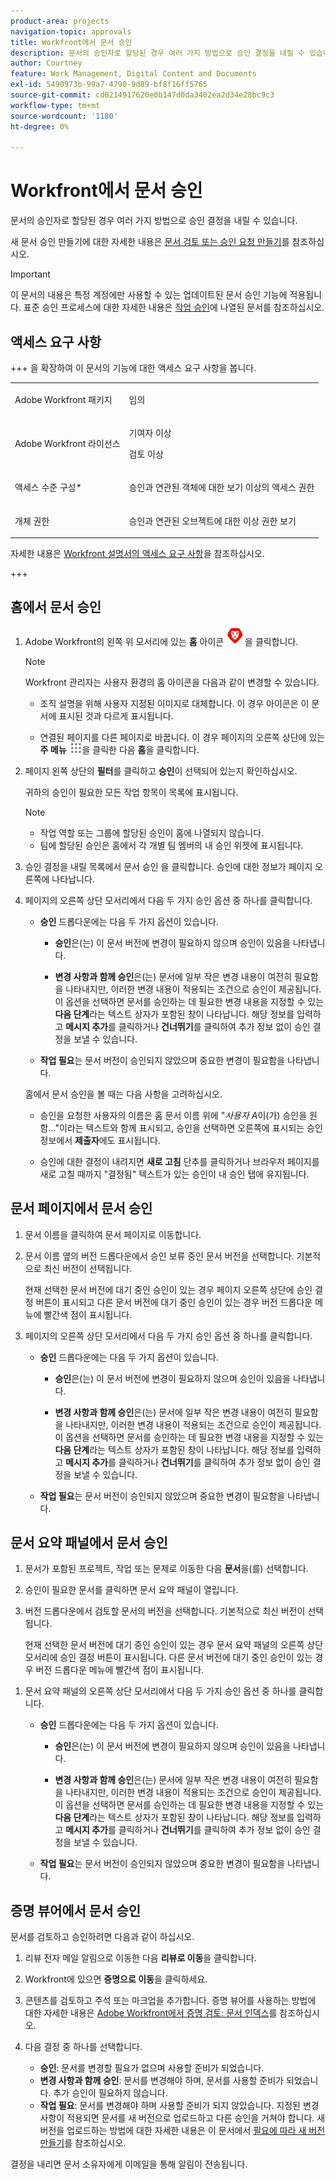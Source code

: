 ```yaml
---
product-area: projects
navigation-topic: approvals
title: Workfront에서 문서 승인
description: 문서의 승인자로 할당된 경우 여러 가지 방법으로 승인 결정을 내릴 수 있습니다.
author: Courtney
feature: Work Management, Digital Content and Documents
exl-id: 5490973b-99a7-4790-9d89-bf8f16ff5765
source-git-commit: cd0214917620e0b147d0da3402ea2d34e28bc9c3
workflow-type: tm+mt
source-wordcount: '1180'
ht-degree: 0%

---
```


# Workfront에서 문서 승인

문서의 승인자로 할당된 경우 여러 가지 방법으로 승인 결정을 내릴 수 있습니다.

새 문서 승인 만들기에 대한 자세한 내용은 [문서 검토 또는 승인 요청 만들기](/help/quicksilver/review-and-approve-work/document-reviews-and-approvals/manage-document-approvals/create-a-document-approval.md)를 참조하십시오.

>[!IMPORTANT]
>
>이 문서의 내용은 특정 계정에만 사용할 수 있는 업데이트된 문서 승인 기능에 적용됩니다. 표준 승인 프로세스에 대한 자세한 내용은 [작업 승인](/help/quicksilver/review-and-approve-work/manage-approvals/manage-approvals.md)에 나열된 문서를 참조하십시오.

## 액세스 요구 사항

+++ 을 확장하여 이 문서의 기능에 대한 액세스 요구 사항을 봅니다.


<table style="table-layout:auto"> 
 <col> 
 <col> 
 <tbody> 
  <tr> 
   <td role="rowheader">Adobe Workfront 패키지</td> 
   <td> <p>임의</p> </td> 
  </tr> 
  <tr> 
   <td role="rowheader">Adobe Workfront 라이선스</td> 
   <td> 
   <p>기여자 이상</p>
   <p>검토 이상</p> </td> 
  </tr> 
  <tr> 
   <td role="rowheader">액세스 수준 구성*</td> 
   <td> <p>승인과 연관된 객체에 대한 보기 이상의 액세스 권한</p></td> 
  </tr> 
  <tr> 
   <td role="rowheader">개체 권한</td> 
   <td> <p>승인과 연관된 오브젝트에 대한 이상 권한 보기</p></td> 
  </tr> 
 </tbody> 
</table>

자세한 내용은 [Workfront 설명서의 액세스 요구 사항](/help/quicksilver/administration-and-setup/add-users/access-levels-and-object-permissions/access-level-requirements-in-documentation.md)을 참조하십시오.

+++

## 홈에서 문서 승인

1. Adobe Workfront의 왼쪽 위 모서리에 있는 **홈** 아이콘 ![홈 아이콘](../assets/home-icon-30x29.png)을 클릭합니다.

   >[!NOTE]
   >
   >Workfront 관리자는 사용자 환경의 홈 아이콘을 다음과 같이 변경할 수 있습니다.
   >
   >* 조직 설명을 위해 사용자 지정된 이미지로 대체합니다. 이 경우 아이콘은 이 문서에 표시된 것과 다르게 표시됩니다.
   >
   >* 연결된 페이지를 다른 페이지로 바꿉니다. 이 경우 페이지의 오른쪽 상단에 있는 **주 메뉴** ![주 메뉴 아이콘](../assets/main-menu-icon.png)을 클릭한 다음 **홈**&#x200B;을 클릭합니다.

1. 페이지 왼쪽 상단의 **필터**&#x200B;를 클릭하고 **승인**&#x200B;이 선택되어 있는지 확인하십시오.

   귀하의 승인이 필요한 모든 작업 항목이 목록에 표시됩니다.

   >[!NOTE]
   >
   >* 작업 역할 또는 그룹에 할당된 승인이 홈에 나열되지 않습니다.
   >* 팀에 할당된 승인은 홈에서 각 개별 팀 멤버의 내 승인 위젯에 표시됩니다.

1. 승인 결정을 내릴 목록에서 문서 승인 을 클릭합니다. 승인에 대한 정보가 페이지 오른쪽에 나타납니다.

1. 페이지의 오른쪽 상단 모서리에서 다음 두 가지 승인 옵션 중 하나를 클릭합니다.

   * **승인** 드롭다운에는 다음 두 가지 옵션이 있습니다.

      * **승인**&#x200B;은(는) 이 문서 버전에 변경이 필요하지 않으며 승인이 있음을 나타냅니다.

      * **변경 사항과 함께 승인**&#x200B;은(는) 문서에 일부 작은 변경 내용이 여전히 필요함을 나타내지만, 이러한 변경 내용이 적용되는 조건으로 승인이 제공됩니다. 이 옵션을 선택하면 문서를 승인하는 데 필요한 변경 내용을 지정할 수 있는 **다음 단계**&#x200B;라는 텍스트 상자가 포함된 창이 나타납니다. 해당 정보를 입력하고 **메시지 추가**&#x200B;를 클릭하거나 **건너뛰기**&#x200B;를 클릭하여 추가 정보 없이 승인 결정을 보낼 수 있습니다.

   * **작업 필요**&#x200B;는 문서 버전이 승인되지 않았으며 중요한 변경이 필요함을 나타냅니다.

   홈에서 문서 승인을 볼 때는 다음 사항을 고려하십시오.

   * 승인을 요청한 사용자의 이름은 홈 문서 이름 위에 &quot;*사용자 A*&#x200B;이(가) 승인을 원함...&quot;이라는 텍스트와 함께 표시되고, 승인을 선택하면 오른쪽에 표시되는 승인 정보에서 **제출자**&#x200B;에도 표시됩니다.

   * 승인에 대한 결정이 내려지면 **새로 고침** 단추를 클릭하거나 브라우저 페이지를 새로 고칠 때까지 &quot;결정됨&quot; 텍스트가 있는 승인이 내 승인 탭에 유지됩니다.

## 문서 페이지에서 문서 승인

1. 문서 이름을 클릭하여 문서 페이지로 이동합니다.

1. 문서 이름 옆의 버전 드롭다운에서 승인 보류 중인 문서 버전을 선택합니다. 기본적으로 최신 버전이 선택됩니다.

   현재 선택한 문서 버전에 대기 중인 승인이 있는 경우 페이지 오른쪽 상단에 승인 결정 버튼이 표시되고 다른 문서 버전에 대기 중인 승인이 있는 경우 버전 드롭다운 메뉴에 빨간색 점이 표시됩니다.

   <!--
   ![Version dropdown with red dot](/help/quicksilver/review-and-approve-work/document-reviews-and-approvals/assets/version-dropdown-red-dot.png)
   -->

1. 페이지의 오른쪽 상단 모서리에서 다음 두 가지 승인 옵션 중 하나를 클릭합니다.

   * **승인** 드롭다운에는 다음 두 가지 옵션이 있습니다.

      * **승인**&#x200B;은(는) 이 문서 버전에 변경이 필요하지 않으며 승인이 있음을 나타냅니다.

      * **변경 사항과 함께 승인**&#x200B;은(는) 문서에 일부 작은 변경 내용이 여전히 필요함을 나타내지만, 이러한 변경 내용이 적용되는 조건으로 승인이 제공됩니다. 이 옵션을 선택하면 문서를 승인하는 데 필요한 변경 내용을 지정할 수 있는 **다음 단계**&#x200B;라는 텍스트 상자가 포함된 창이 나타납니다. 해당 정보를 입력하고 **메시지 추가**&#x200B;를 클릭하거나 **건너뛰기**&#x200B;를 클릭하여 추가 정보 없이 승인 결정을 보낼 수 있습니다.

   * **작업 필요**&#x200B;는 문서 버전이 승인되지 않았으며 중요한 변경이 필요함을 나타냅니다.

## 문서 요약 패널에서 문서 승인

1. 문서가 포함된 프로젝트, 작업 또는 문제로 이동한 다음 **문서**&#x200B;을(를) 선택합니다.

1. 승인이 필요한 문서를 클릭하면 문서 요약 패널이 열립니다.

1. 버전 드롭다운에서 검토할 문서의 버전을 선택합니다. 기본적으로 최신 버전이 선택됩니다.

   현재 선택한 문서 버전에 대기 중인 승인이 있는 경우 문서 요약 패널의 오른쪽 상단 모서리에 승인 결정 버튼이 표시됩니다. 다른 문서 버전에 대기 중인 승인이 있는 경우 버전 드롭다운 메뉴에 빨간색 점이 표시됩니다.
<!--
   ![Version dropdown with red dot](/help/quicksilver/review-and-approve-work/document-reviews-and-approvals/assets/version-dropdown-red-dot.png)
 -->
1. 문서 요약 패널의 오른쪽 상단 모서리에서 다음 두 가지 승인 옵션 중 하나를 클릭합니다.

   * **승인** 드롭다운에는 다음 두 가지 옵션이 있습니다.

      * **승인**&#x200B;은(는) 이 문서 버전에 변경이 필요하지 않으며 승인이 있음을 나타냅니다.

      * **변경 사항과 함께 승인**&#x200B;은(는) 문서에 일부 작은 변경 내용이 여전히 필요함을 나타내지만, 이러한 변경 내용이 적용되는 조건으로 승인이 제공됩니다. 이 옵션을 선택하면 문서를 승인하는 데 필요한 변경 내용을 지정할 수 있는 **다음 단계**&#x200B;라는 텍스트 상자가 포함된 창이 나타납니다. 해당 정보를 입력하고 **메시지 추가**&#x200B;를 클릭하거나 **건너뛰기**&#x200B;를 클릭하여 추가 정보 없이 승인 결정을 보낼 수 있습니다.

   * **작업 필요**&#x200B;는 문서 버전이 승인되지 않았으며 중요한 변경이 필요함을 나타냅니다.


## 증명 뷰어에서 문서 승인

문서를 검토하고 승인하려면 다음과 같이 하십시오.

1. 리뷰 전자 메일 알림으로 이동한 다음 **리뷰로 이동**&#x200B;을 클릭합니다.

1. Workfront에 있으면 **증명으로 이동**&#x200B;을 클릭하세요.

1. 콘텐츠를 검토하고 주석 또는 마크업을 추가합니다. 증명 뷰어를 사용하는 방법에 대한 자세한 내용은 [Adobe Workfront에서 증명 검토: 문서 인덱스](/help/quicksilver/review-and-approve-work/proofing/reviewing-proofs-within-workfront/review-proofs-in-wf.md)를 참조하십시오.

1. 다음 결정 중 하나를 선택합니다.

   * **승인**: 문서를 변경할 필요가 없으며 사용할 준비가 되었습니다.
   * **변경 사항과 함께 승인**: 문서를 변경해야 하며, 문서를 사용할 준비가 되었습니다. 추가 승인이 필요하지 않습니다.
   * **작업 필요**: 문서를 변경해야 하며 사용할 준비가 되지 않았습니다. 지정된 변경 사항이 적용되면 문서를 새 버전으로 업로드하고 다른 승인을 거쳐야 합니다. 새 버전을 업로드하는 방법에 대한 자세한 내용은 이 문서에서 [필요에 따라 새 버전 만들기](#create-a-new-version-as-needed)를 참조하십시오.

결정을 내리면 문서 소유자에게 이메일을 통해 알림이 전송됩니다.



